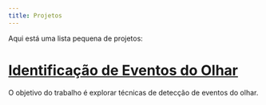 ```yaml
---
title: Projetos
---
```


Aqui está uma lista pequena de projetos:

# [Identificação de Eventos do Olhar](research/identification/2013-11-28-index.html)

O objetivo do trabalho é explorar técnicas de detecção de eventos do olhar.
